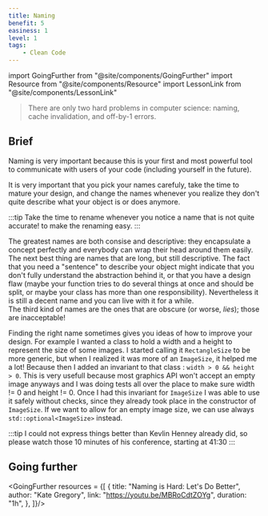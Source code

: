 ```yaml
---
title: Naming
benefit: 5
easiness: 1
level: 1
tags:
    - Clean Code
---
```

import GoingFurther from "@site/components/GoingFurther"
import Resource from "@site/components/Resource"
import LessonLink from "@site/components/LessonLink"

> There are only two hard problems in computer science: naming, cache invalidation, and off-by-1 errors.

## Brief

Naming is very important because this is your first and most powerful tool to communicate with users of your code (including yourself in the future).

It is very important that you pick your names carefuly, take the time to mature your design, and change the names whenever you realize they don't quite describe what your object is or does anymore.

:::tip
Take the time to rename whenever you notice a name that is not quite accurate!
<LessonLink slug="ide" anchor="#rename" text="Use the features of your IDE"/> to make the renaming easy.
:::

The greatest names are both consise and descriptive: they encapsulate a concept perfectly and everybody can wrap their head around them easily.<br/>
The next best thing are names that are long, but still descriptive. The fact that you need a "sentence" to describe your object might indicate that you don't fully understand the abstraction behind it, or that you have a design flaw (maybe your function tries to do several things at once and should be split, or maybe your class has more than one responsibility). Nevertheless it is still a decent name and you can live with it for a while.<br/>
The third kind of names are the ones that are obscure (or worse, *lies*); those are inacceptable!

Finding the right name sometimes gives you ideas of how to improve your design. For example I wanted a class to hold a width and a height to represent the size of some images. I started calling it `RectangleSize` to be more generic, but when I realized it was more of an `ImageSize`, it helped me a lot! Because then I added an invariant to that class : `width > 0 && height > 0`. This is very usefull because most graphics API won't accept an empty image anyways and I was doing tests all over the place to make sure width != 0 and height != 0. Once I had this invariant for `ImageSize` I was able to use it safely without checks, since they already took place in the constructor of `ImageSize`. If we want to allow for an empty image size, we can use always `std::optional<ImageSize>` instead.

:::tip
I could not express things better than Kevlin Henney already did, so please watch those 10 minutes of his conference, starting at 41:30
<Resource 
    title="Clean Coders Hate What Happens to Your Code When You Use These Enterprise Programming Tricks"
    author="Kevlin Henney"
    link="https://youtu.be/FyCYva9DhsI?t=2490"/>
:::

## Going further

<GoingFurther resources = {[
    {
        title: "Naming is Hard: Let's Do Better",
        author: "Kate Gregory",
        link: "https://youtu.be/MBRoCdtZOYg",
        duration: "1h",
    },
]}/>